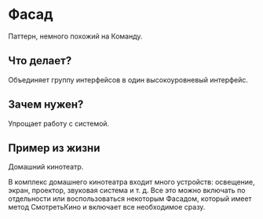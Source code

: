 # Фасад

Паттерн, немного похожий на Команду.

## Что делает?

Объединяет группу интерфейсов в один высокоуровневый интерфейс. 

## Зачем нужен?

Упрощает работу с системой. 

## Пример из жизни

Домашний кинотеатр.

В комплекс домашнего кинотеатра входит много устройств: освещение, экран, проектор, звуковая система и т. д. Все это можно включать по отдельности или воспользоваться некоторым Фасадом, который имеет метод СмотретьКино и включает все необходимое сразу.
